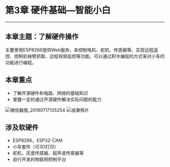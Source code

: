 # 第3章 硬件基础—智能小白

---

## 本章主题：了解硬件操作

主要使用ESP8266提供Web服务，来控制电机、舵机、传感器等，实现远程遥控、控制机械臂抓取、远程视频监控等功能。可以通过积木编程的方式来对小车的功能进行编程。

## 本章重点

- 了解开源硬件和电路、网络的基础知识
- 掌握一定的通过开源硬件解决实际问题的能力

![微信截图_20190717105254](https://md.hass.live/%E5%BE%AE%E4%BF%A1%E6%88%AA%E5%9B%BE_20190717105254.png)
![成果照片](https://md.hass.live/%E6%88%90%E6%9E%9C%E7%85%A7%E7%89%87.jpg)

## 涉及软硬件

- ESP8266，ESP32-CAM
- 小车套件（可3D打印）
- 舵机，灰度传感器、超声波传感器等
- 自行开发的物联网控制平台
